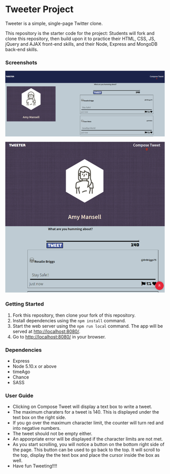# Tweeter Project

Tweeter is a simple, single-page Twitter clone.

This repository is the starter code for the project: Students will fork and clone this repository, then build upon it to practice their HTML, CSS, JS, jQuery and AJAX front-end skills, and their Node, Express and MongoDB back-end skills.
### Screenshots

!["Screenshot of Desktop View"](https://github.com/vickyruud/tweeter/blob/master/public/images/desktopView_Screenshot.png?raw=true)

!["Screenshot of Mobile View"](https://github.com/vickyruud/tweeter/blob/master/public/images/mobileView_Screenshot.png?raw=true)

### Getting Started

1. Fork this repository, then clone your fork of this repository.
2. Install dependencies using the `npm install` command.
3. Start the web server using the `npm run local` command. The app will be served at <http://localhost:8080/>.
4. Go to <http://localhost:8080/> in your browser.

### Dependencies

- Express
- Node 5.10.x or above
- timeAgo
- Chance
- SASS

### User Guide
- Clicking on Compose Tweet will display a text box to write a tweet.
- The maximum charaters for a tweet is 140. This is displayed under the text box on the right     side.
- If you go over the maximum character limit, the counter will turn red and into negative numbers.
- The tweet should not be empty either.
- An apporpriate error will be displayed if the character limits are not met.
- As you start scrolling, you will notice a button on the bottom right side of the page. This button can be used to go back to the top. It will scroll to the top, display the the text box and place the cursor inside the box as well. 
- Have fun Tweeting!!!! 